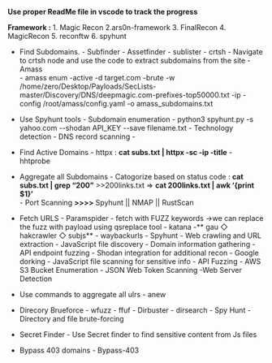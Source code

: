 
**Use proper ReadMe file in vscode to track the progress**

**Framework :** 
			1. Magic Recon
			2.ars0n-framework
			3. FinalRecon
			4. MagicRecon
			5. reconftw
			6. spyhunt


- Find Subdomains.
      - Subfinder
      - Assetfinder
      - sublister
      - crtsh
         - Navigate to crtsh node and use the code to extract subdomains from the site
      - Amass  
         - amass enum -active -d target.com -brute -w /home/zero/Desktop/Payloads/SecLists-master/Discovery/DNS/deepmagic.com-prefixes-top50000.txt -ip -config /root/amass/config.yaml -o amass_subdomains.txt


- Use Spyhunt tools
      - Subdomain enumeration
         - python3 spyhunt.py -s yahoo.com --shodan API_KEY --save filename.txt
      -  Technology detection
      -  DNS record scanning
      - 


- Find Active Domains
      - httpx    :  **cat subs.txt |  httpx  -sc -ip  -title**
      - hhtprobe

- Aggregate all Subdomains
      - Catogorize based on status code   :   **cat  subs.txt | grep “200”**   >>200links.txt => **cat 200links.txt | awk ‘{print $1}’**  
      - Port Scanning  **>>>>**   Spyhunt  ||  NMAP  || RustScan

- Fetch  URLS 
      - Paramspider   -   fetch with FUZZ keywords ->we can replace the fuzz with payload using qsreplace tool
      - katana
      -** gau
      ◇ hakcrawler
      ◇ subjs**
      - waybackurls
      - Spyhunt 
                  - Web crawling and URL extraction
                  - JavaScript file discovery
                  - Domain information gathering
                  - API endpoint fuzzing
                  - Shodan integration for additional recon
                  - Google dorking
                  - JavaScript file scanning for sensitive info
                  - API Fuzzing
                  - AWS S3 Bucket Enumeration
                  - JSON Web Token Scanning
                  -Web Server Detection
                  
                  
- Use commands to aggregate all ulrs
      - anew

- Direcory Brueforce
      - wfuzz
      - ffuf
      - Dirbuster
      - dirsearch
      - Spy Hunt
                  - Directory and file brute-forcing

- Secret Finder 
      - Use Secret finder to find sensitive content from Js files

- Bypass 403 domains 
      - Bypass-403
